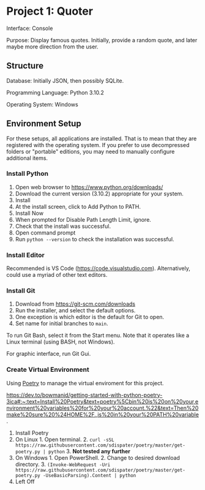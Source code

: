 # Project 1: Quoter

Interface: Console

Purpose: Display famous quotes. Initially, provide a random quote, and later maybe more direction from the user.

## Structure

Database: Initially JSON, then possibly SQLite.

Programming Language: Python 3.10.2

Operating System: Windows

## Environment Setup

For these setups, all applications are installed. That is to mean that they are registered with the operating system. If you prefer to use decompressed folders or "portable" editions, you may need to manually configure additional items.

### Install Python

1. Open web browser to https://www.python.org/downloads/
2. Download the current version (3.10.2) appropriate for your system.
3. Install
  1. At the install screen, click to Add Python to PATH.
  2. Install Now
  3. When prompted for Disable Path Length Limit, ignore.
6. Check that the install was successful.
  1. Open command prompt
  2. Run `python --version` to check the installation was successful.

### Install Editor

Recommended is VS Code (https://code.visualstudio.com). Alternatively, could use a myriad of other text editors.

### Install Git

1. Download from https://git-scm.com/downloads
2. Run the installer, and select the default options.
  1. One exception is which editor is the default for Git to open.
  2. Set name for initial branches to `main`.

To run Git Bash, select it from the Start menu. Note that it operates like a Linux terminal (using BASH, not Windows).

For graphic interface, run Git Gui.

### Create Virtual Environment

Using [Poetry](https://python-poetry.org) to manage the virtual enviroment for this project.

https://dev.to/bowmanjd/getting-started-with-python-poetry-3ica#:~:text=Install%20Poetry&text=poetry%5Cbin%20is%20on%20your,environment%20variables%20for%20your%20account.%22&text=Then%20make%20sure%20%24HOME%2F.,is%20in%20your%20PATH%20variable.

1. Install Poetry
  1. On Linux
    1. Open terminal.
    2. `curl -sSL https://raw.githubusercontent.com/sdispater/poetry/master/get-poetry.py | python`
    3. **Not tested any further**
  3. On Windows
    1. Open PowerShell.
    2. Change to desired download directory.
    3. `(Invoke-WebRequest -Uri https://raw.githubusercontent.com/sdispater/poetry/master/get-poetry.py -UseBasicParsing).Content | python`
  4. Left Off

